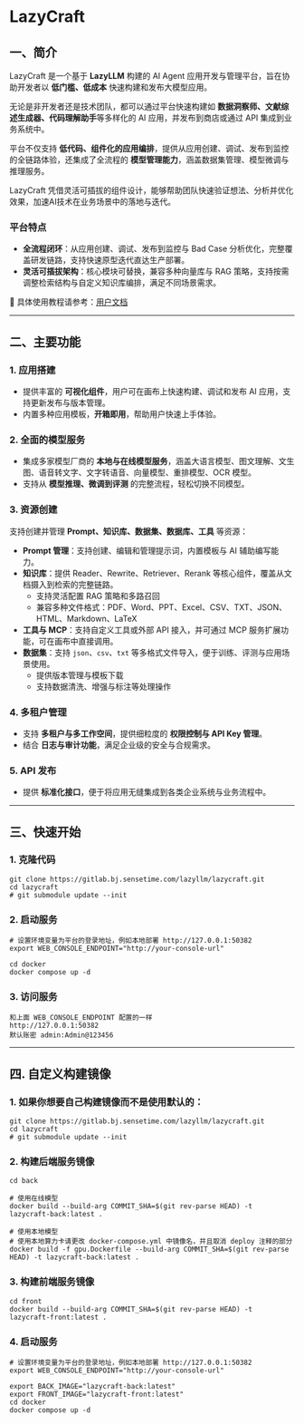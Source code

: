# LazyCraft

## 一、简介

LazyCraft 是一个基于 **LazyLLM** 构建的 AI Agent 应用开发与管理平台，旨在协助开发者以 **低门槛、低成本** 快速构建和发布大模型应用。

无论是非开发者还是技术团队，都可以通过平台快速构建如 **数据洞察师、文献综述生成器、代码理解助手**等多样化的 AI 应用，并发布到商店或通过 API 集成到业务系统中。

平台不仅支持 **低代码、组件化的应用编排**，提供从应用创建、调试、发布到监控的全链路体验，还集成了全流程的 **模型管理能力**，涵盖数据集管理、模型微调与推理服务。

LazyCraft 凭借灵活可插拔的组件设计，能够帮助团队快速验证想法、分析并优化效果，加速AI技术在业务场景中的落地与迭代。

### 平台特点

- **全流程闭环**：从应用创建、调试、发布到监控与 Bad Case 分析优化，完整覆盖研发链路，支持快速原型迭代直达生产部署。
- **灵活可插拔架构**：核心模块可替换，兼容多种向量库与 RAG 策略，支持按需调整检索结构与自定义知识库编排，满足不同场景需求。

📖 具体使用教程请参考：[用户文档](https://lazyllm.sensetime.com/console/api/doc/view)

---

## 二、主要功能

### 1. 应用搭建

- 提供丰富的 **可视化组件**，用户可在画布上快速构建、调试和发布 AI 应用，支持更新发布与版本管理。
- 内置多种应用模板，**开箱即用**，帮助用户快速上手体验。

### 2. 全面的模型服务

- 集成多家模型厂商的 **本地与在线模型服务**，涵盖大语言模型、图文理解、文生图、语音转文字、文字转语音、向量模型、重排模型、OCR 模型。
- 支持从 **模型推理、微调到评测** 的完整流程，轻松切换不同模型。

### 3. 资源创建

支持创建并管理 **Prompt、知识库、数据集、数据库、工具** 等资源：

- **Prompt 管理**：支持创建、编辑和管理提示词，内置模板与 AI 辅助编写能力。
- **知识库**：提供 Reader、Rewrite、Retriever、Rerank 等核心组件，覆盖从文档摄入到检索的完整链路。
  - 支持灵活配置 RAG 策略和多路召回
  - 兼容多种文件格式：PDF、Word、PPT、Excel、CSV、TXT、JSON、HTML、Markdown、LaTeX
- **工具与 MCP**：支持自定义工具或外部 API 接入，并可通过 MCP 服务扩展功能，可在画布中直接调用。
- **数据集**：支持 `json`、`csv`、`txt` 等多格式文件导入，便于训练、评测与应用场景使用。
  - 提供版本管理与模板下载
  - 支持数据清洗、增强与标注等处理操作

### 4. 多租户管理

- 支持 **多租户与多工作空间**，提供细粒度的 **权限控制与 API Key 管理**。
- 结合 **日志与审计功能**，满足企业级的安全与合规需求。

### 5. API 发布

- 提供 **标准化接口**，便于将应用无缝集成到各类企业系统与业务流程中。

---

## 三、快速开始

### 1. 克隆代码
```
git clone https://gitlab.bj.sensetime.com/lazyllm/lazycraft.git
cd lazycraft
# git submodule update --init
```

### 2. 启动服务
```
# 设置环境变量为平台的登录地址，例如本地部署 http://127.0.0.1:50382
export WEB_CONSOLE_ENDPOINT="http://your-console-url"

cd docker
docker compose up -d
```

### 3. 访问服务
```
和上面 WEB_CONSOLE_ENDPOINT 配置的一样
http://127.0.0.1:50382
默认账密 admin:Admin@123456
```

---
## 四. 自定义构建镜像

### 1. 如果你想要自己构建镜像而不是使用默认的：
```
git clone https://gitlab.bj.sensetime.com/lazyllm/lazycraft.git
cd lazycraft
# git submodule update --init
```

### 2. 构建后端服务镜像
```
cd back

# 使用在线模型
docker build --build-arg COMMIT_SHA=$(git rev-parse HEAD) -t lazycraft-back:latest .

# 使用本地模型
# 使用本地算力卡请更改 docker-compose.yml 中镜像名，并且取消 deploy 注释的部分
docker build -f gpu.Dockerfile --build-arg COMMIT_SHA=$(git rev-parse HEAD) -t lazycraft-back:latest .
```

### 3. 构建前端服务镜像
```
cd front
docker build --build-arg COMMIT_SHA=$(git rev-parse HEAD) -t lazycraft-front:latest .
```

### 4. 启动服务
```
# 设置环境变量为平台的登录地址，例如本地部署 http://127.0.0.1:50382
export WEB_CONSOLE_ENDPOINT="http://your-console-url"

export BACK_IMAGE="lazycraft-back:latest"
export FRONT_IMAGE="lazycraft-front:latest"
cd docker
docker compose up -d
```

